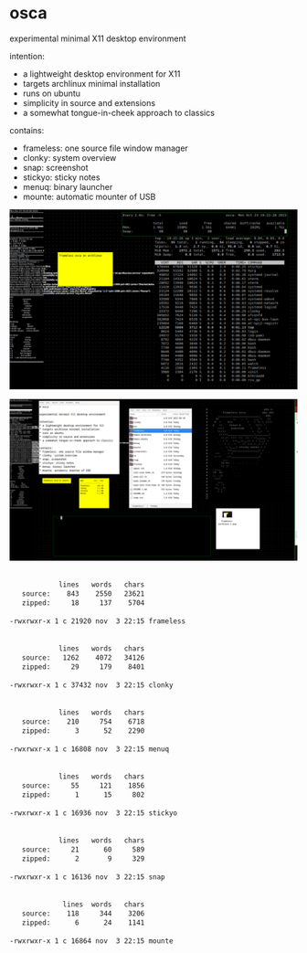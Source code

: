 # osca

experimental minimal X11 desktop environment

intention:
* a lightweight desktop environment for X11
* targets archlinux minimal installation
* runs on ubuntu
* simplicity in source and extensions
* a somewhat tongue-in-cheek approach to classics

contains:
* frameless: one source file window manager
* clonky: system overview
* snap: screenshot
* stickyo: sticky notes
* menuq: binary launcher
* mounte: automatic mounter of USB


![screenshot 1](screenshots/frameless-archlinux-1.png)


![screenshot 2](screenshots/frameless-ubuntu-1.png)


```

            lines   words   chars
   source:    843    2550   23621
   zipped:     18     137    5704

-rwxrwxr-x 1 c 21920 nov  3 22:15 frameless


            lines   words   chars
   source:   1262    4072   34126
   zipped:     29     179    8401

-rwxrwxr-x 1 c 37432 nov  3 22:15 clonky


            lines   words   chars
   source:    210     754    6718
   zipped:      3      52    2290

-rwxrwxr-x 1 c 16808 nov  3 22:15 menuq


            lines   words   chars
   source:     55     121    1856
   zipped:      1      15     802

-rwxrwxr-x 1 c 16936 nov  3 22:15 stickyo


            lines   words   chars
   source:     21      60     589
   zipped:      2       9     329

-rwxrwxr-x 1 c 16136 nov  3 22:15 snap


             lines  words   chars
   source:    118     344    3206
   zipped:      6      24    1141

-rwxrwxr-x 1 c 16864 nov  3 22:15 mounte

```
